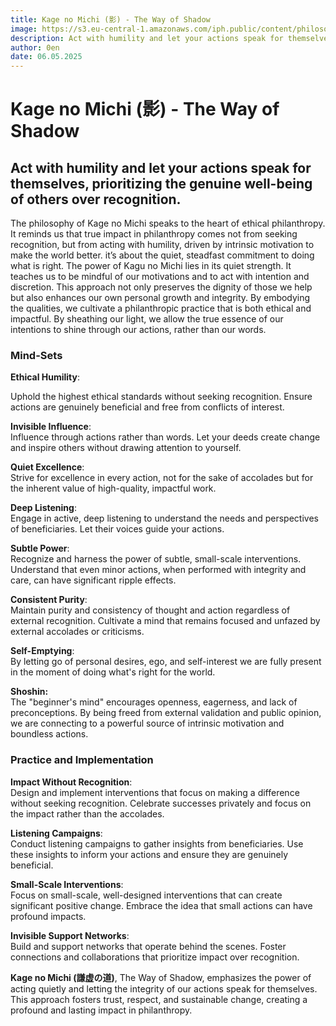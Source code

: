 ```yaml
---
title: Kage no Michi (影) - The Way of Shadow
image: https://s3.eu-central-1.amazonaws.com/iph.public/content/philosophy/c724308e-6a7a-4ef9-98c4-d9d30162c414.png
description: Act with humility and let your actions speak for themselves, prioritizing the genuine well-being of others over recognition.
author: 0en
date: 06.05.2025
---
```


# Kage no Michi (影) - The Way of Shadow

## Act with humility and let your actions speak for themselves, prioritizing the genuine well-being of others over recognition.

The philosophy of Kage no Michi speaks to the heart of ethical philanthropy. It reminds us that true impact in philanthropy comes not from seeking recognition, but from acting with humility, driven by intrinsic motivation to make the world better. it’s about the quiet, steadfast commitment to doing what is right. The power of Kagu no Michi lies in its quiet strength. It teaches us to be mindful of our motivations and to act with intention and discretion. This approach not only preserves the dignity of those we help but also enhances our own personal growth and integrity. By embodying the qualities, we cultivate a philanthropic practice that is both ethical and impactful. By sheathing our light, we allow the true essence of our intentions to shine through our actions, rather than our words.

### Mind-Sets

**Ethical Humility**:

Uphold the highest ethical standards without seeking recognition. Ensure actions are genuinely beneficial and free from conflicts of interest.

**Invisible Influence**:  
Influence through actions rather than words. Let your deeds create change and inspire others without drawing attention to yourself.

**Quiet Excellence**:  
Strive for excellence in every action, not for the sake of accolades but for the inherent value of high-quality, impactful work.

**Deep Listening**:  
Engage in active, deep listening to understand the needs and perspectives of beneficiaries. Let their voices guide your actions.

**Subtle Power**:  
Recognize and harness the power of subtle, small-scale interventions. Understand that even minor actions, when performed with integrity and care, can have significant ripple effects.

**Consistent Purity**:  
Maintain purity and consistency of thought and action regardless of external recognition. Cultivate a mind that remains focused and unfazed by external accolades or criticisms.

**Self-Emptying**:  
By letting go of personal desires, ego, and self-interest we are fully present in the moment of doing what's right for the world.

**Shoshin:**  
The "beginner's mind" encourages openness, eagerness, and lack of preconceptions. By being freed from external validation and public opinion, we are connecting to a powerful source of intrinsic motivation and boundless actions.

### Practice and Implementation

**Impact Without Recognition**:  
Design and implement interventions that focus on making a difference without seeking recognition. Celebrate successes privately and focus on the impact rather than the accolades.

**Listening Campaigns**:  
Conduct listening campaigns to gather insights from beneficiaries. Use these insights to inform your actions and ensure they are genuinely beneficial.

**Small-Scale Interventions**:  
Focus on small-scale, well-designed interventions that can create significant positive change. Embrace the idea that small actions can have profound impacts.

**Invisible Support Networks**:  
Build and support networks that operate behind the scenes. Foster connections and collaborations that prioritize impact over recognition.

**Kage no Michi (謙虚の道)**, The Way of Shadow, emphasizes the power of acting quietly and letting the integrity of our actions speak for themselves. This approach fosters trust, respect, and sustainable change, creating a profound and lasting impact in philanthropy.
